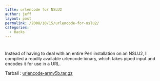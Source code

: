 ```yaml
---
title: urlencode for NSLU2
author: jeff
layout: post
permalink: /2008/10/15/urlencode-for-nslu2/
categories:
  - Hacks
---
```

# 

Instead of having to deal with an entire Perl installation on an NSLU2, I compiled a readily available urlencode binary, which takes piped input and encodes it for use in a URL.

Tarball : [urlencode-armv5b.tar.gz][1]

 [1]: http://www.mediafire.com/file/mnlqtzygtzu/urlencode-armv5b.tar.gz